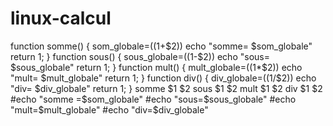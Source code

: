 # linux-calcul
function somme() {           som_globale=$(($1+$2))     echo "somme= $som_globale"           return 1; }   function sous() {                 sous_globale=$(($1-$2))     echo "sous= $sous_globale"           return 1; } function mult() {                 mult_globale=$(($1*$2))     echo "mult= $mult_globale"           return 1; } function div() {                 div_globale=$(($1/$2))     echo "div= $div_globale"           return 1; } somme $1 $2 sous $1 $2 mult $1 $2 div $1 $2   #echo "somme =$som_globale" #echo "sous=$sous_globale" #echo "mult=$mult_globale" #echo "div=$div_globale"
